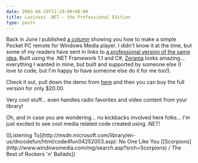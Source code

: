 ```yaml
---
date: 2003-08-29T21:29:00+00:00
title: Laziness .NET – the Professional Edition
type: posts
---
```

Back in June I published [a column](http://msdn.microsoft.com/vbasic/using/columns/code4fun/default.aspx?pull=/library/en-us/dncodefun/html/code4fun06272003.asp) showing you how to make a simple Pocket PC remote for Windows Media player. I didn't know it at the time, but some of my readers have sent in links to [a professional version of the same idea](http://www.zerama.net/). Built using the .NET Framework 1.1 and C#, [Zerama](http://www.zerama.net/) looks amazing... everything I wanted in mine, but built and supported by someone else (I love to code, but I'm happy to have someone else do it for me too!).



Check it out, pull down the demo from [here](http://www.zerama.net/download2.aspx) and then you can buy the full version for only $20.00.

Very cool stuff... even handles radio favorites and video content from your library!

Oh, and in case you are wondering... no kickbacks involved here folks... I'm just excited to see cool media related code created using .NET!

<div class="media">
  ([Listening To](http://msdn.microsoft.com/library/en-us/dncodefun/html/code4fun04252003.asp): No One Like You [[Scorpions](http://www.windowsmedia.com/mg/search.asp?srch=Scorpions) / The Best of Rockers 'n' Ballads])
</div>
